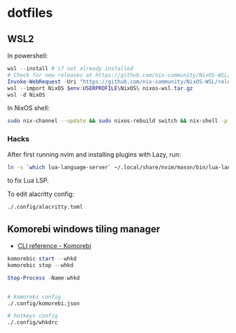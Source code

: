 # dotfiles

## WSL2

In powershell:

```powershell
wsl --install # if not already installed
# Check for new releases at https://github.com/nix-community/NixOS-WSL/releases
Invoke-WebRequest -Uri "https://github.com/nix-community/NixOS-WSL/releases/download/2311.5.3/nixos-wsl.tar.gz" -OutFile "nixos-wsl.tar.gz"
wsl --import NixOS $env:USERPROFILE\NixOS\ nixos-wsl.tar.gz
wsl -d NixOS
```

In NixOS shell:

```sh
sudo nix-channel --update && sudo nixos-rebuild switch && nix-shell -p git --run "git clone https://github.com/michalmatoga/dotfiles.git ~/ghq/github.com/michalmatoga/dotfiles && ./ghq/github.com/michalmatoga/dotfiles/scripts/init.sh"
```

### Hacks

After first running nvim and installing plugins with Lazy, run:

```sh
ln -s `which lua-language-server` ~/.local/share/nvim/mason/bin/lua-language-server
```

to fix Lua LSP.

To edit alacritty config:

```sh
./.config/alacritty.toml
```

## Komorebi windows tiling manager

- [CLI reference - Komorebi](https://lgug2z.github.io/komorebi/cli/quickstart.html)

```powershell
komorebic start --whkd
komorebic stop --whkd

Stop-Process -Name:whkd
```

```sh

# komorebi config
./.config/komorebi.json

# hotkeys config
./.config/whkdrc

```
